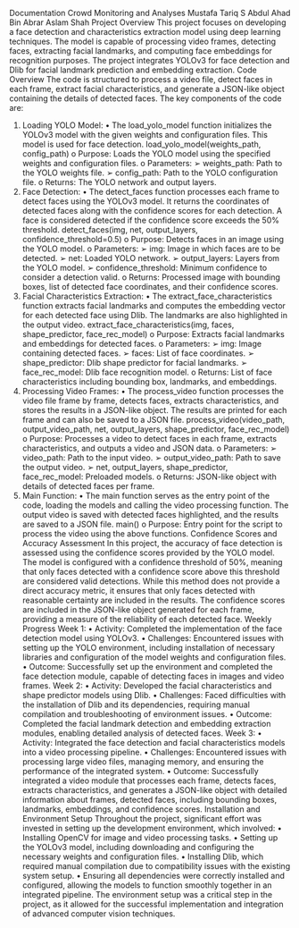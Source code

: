 Documentation
Crowd Monitoring and Analyses
Mustafa Tariq 
S Abdul Ahad Bin Abrar Aslam Shah 
Project Overview
This project focuses on developing a face detection and characteristics extraction model using deep learning techniques. The model is capable of processing video frames, detecting faces, extracting facial landmarks, and computing face embeddings for recognition purposes. The project integrates YOLOv3 for face detection and Dlib for facial landmark prediction and embedding extraction.
Code Overview
The code is structured to process a video file, detect faces in each frame, extract facial characteristics, and generate a JSON-like object containing the details of detected faces. The key components of the code are:
1. Loading YOLO Model:
• The load_yolo_model function initializes the YOLOv3 model with the given weights and configuration files. This model is used for face detection.
load_yolo_model(weights_path, config_path)
o Purpose: Loads the YOLO model using the specified weights and configuration files.
o Parameters:
➢ weights_path: Path to the YOLO weights file.
➢ config_path: Path to the YOLO configuration file.
o Returns: The YOLO network and output layers.
2. Face Detection:
• The detect_faces function processes each frame to detect faces using the YOLOv3 model. It returns the coordinates of detected faces along with the confidence scores for each detection. A face is considered detected if the confidence score exceeds the 50% threshold.
detect_faces(img, net, output_layers, confidence_threshold=0.5)
o Purpose: Detects faces in an image using the YOLO model.
o Parameters:
➢ img: Image in which faces are to be detected.
➢ net: Loaded YOLO network.
➢ output_layers: Layers from the YOLO model.
➢ confidence_threshold: Minimum confidence to consider a detection valid.
o Returns: Processed image with bounding boxes, list of detected face coordinates, and their confidence scores.
3. Facial Characteristics Extraction:
• The extract_face_characteristics function extracts facial landmarks and computes the embedding vector for each detected face using Dlib. The landmarks are also highlighted in the output video.
extract_face_characteristics(img, faces, shape_predictor, face_rec_model)
o Purpose: Extracts facial landmarks and embeddings for detected faces.
o Parameters:
➢ img: Image containing detected faces.
➢ faces: List of face coordinates.
➢ shape_predictor: Dlib shape predictor for facial landmarks.
➢ face_rec_model: Dlib face recognition model.
o Returns: List of face characteristics including bounding box, landmarks, and embeddings.
4. Processing Video Frames:
• The process_video function processes the video file frame by frame, detects faces, extracts characteristics, and stores the results in a JSON-like object. The results are printed for each frame and can also be saved to a JSON file.
process_video(video_path, output_video_path, net, output_layers, shape_predictor, face_rec_model)
o Purpose: Processes a video to detect faces in each frame, extracts characteristics, and outputs a video and JSON data.
o Parameters:
➢ video_path: Path to the input video.
➢ output_video_path: Path to save the output video.
➢ net, output_layers, shape_predictor, face_rec_model: Preloaded models.
o Returns: JSON-like object with details of detected faces per frame.
5. Main Function:
• The main function serves as the entry point of the code, loading the models and calling the video processing function. The output video is saved with detected faces highlighted, and the results are saved to a JSON file.
main()
o Purpose: Entry point for the script to process the video using the above functions.
Confidence Scores and Accuracy Assessment
In this project, the accuracy of face detection is assessed using the confidence scores provided by the YOLO model. The model is configured with a confidence threshold of 50%, meaning that only faces detected with a confidence score above this threshold are considered valid detections. While this method does not provide a direct accuracy metric, it ensures that only faces detected with reasonable certainty are included in the results.
The confidence scores are included in the JSON-like object generated for each frame, providing a measure of the reliability of each detected face.
Weekly Progress
Week 1:
• Activity: Completed the implementation of the face detection model using YOLOv3.
• Challenges: Encountered issues with setting up the YOLO environment, including installation of necessary libraries and configuration of the model weights and configuration files.
• Outcome: Successfully set up the environment and completed the face detection module, capable of detecting faces in images and video frames.
Week 2:
• Activity: Developed the facial characteristics and shape predictor models using Dlib.
• Challenges: Faced difficulties with the installation of Dlib and its dependencies, requiring manual compilation and troubleshooting of environment issues.
• Outcome: Completed the facial landmark detection and embedding extraction modules, enabling detailed analysis of detected faces.
Week 3:
• Activity: Integrated the face detection and facial characteristics models into a video processing pipeline.
• Challenges: Encountered issues with processing large video files, managing memory, and ensuring the performance of the integrated system.
• Outcome: Successfully integrated a video module that processes each frame, detects faces, extracts characteristics, and generates a JSON-like object with detailed information about frames, detected faces, including bounding boxes, landmarks, embeddings, and confidence scores.
Installation and Environment Setup
Throughout the project, significant effort was invested in setting up the development environment, which involved:
• Installing OpenCV for image and video processing tasks.
• Setting up the YOLOv3 model, including downloading and configuring the necessary weights and configuration files.
• Installing Dlib, which required manual compilation due to compatibility issues with the existing system setup.
• Ensuring all dependencies were correctly installed and configured, allowing the models to function smoothly together in an integrated pipeline.
The environment setup was a critical step in the project, as it allowed for the successful implementation and integration of advanced computer vision techniques.
